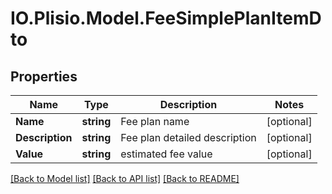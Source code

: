 # IO.Plisio.Model.FeeSimplePlanItemDto
## Properties

Name | Type | Description | Notes
------------ | ------------- | ------------- | -------------
**Name** | **string** | Fee plan name | [optional] 
**Description** | **string** | Fee plan detailed description | [optional] 
**Value** | **string** | estimated fee value | [optional] 

[[Back to Model list]](../README.md#documentation-for-models) [[Back to API list]](../README.md#documentation-for-api-endpoints) [[Back to README]](../README.md)

